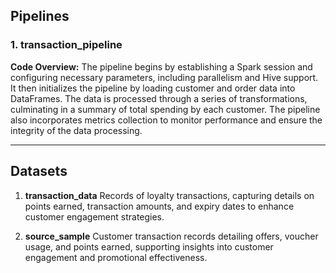 ## Pipelines

### 1. **transaction_pipeline**
**Code Overview:**
The pipeline begins by establishing a Spark session and configuring necessary parameters, including parallelism and Hive support. It then initializes the pipeline by loading customer and order data into DataFrames. The data is processed through a series of transformations, culminating in a summary of total spending by each customer. The pipeline also incorporates metrics collection to monitor performance and ensure the integrity of the data processing.

---

## Datasets

1. **transaction_data**
Records of loyalty transactions, capturing details on points earned, transaction amounts, and expiry dates to enhance customer engagement strategies.

2. **source_sample**
Customer transaction records detailing offers, voucher usage, and points earned, supporting insights into customer engagement and promotional effectiveness.
